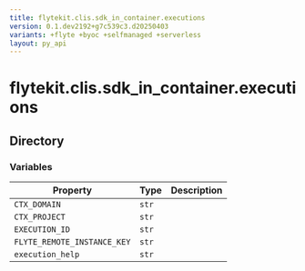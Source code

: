 ```yaml
---
title: flytekit.clis.sdk_in_container.executions
version: 0.1.dev2192+g7c539c3.d20250403
variants: +flyte +byoc +selfmanaged +serverless
layout: py_api
---
```


# flytekit.clis.sdk_in_container.executions

## Directory

### Variables

| Property | Type | Description |
|-|-|-|
| `CTX_DOMAIN` | `str` |  |
| `CTX_PROJECT` | `str` |  |
| `EXECUTION_ID` | `str` |  |
| `FLYTE_REMOTE_INSTANCE_KEY` | `str` |  |
| `execution_help` | `str` |  |

